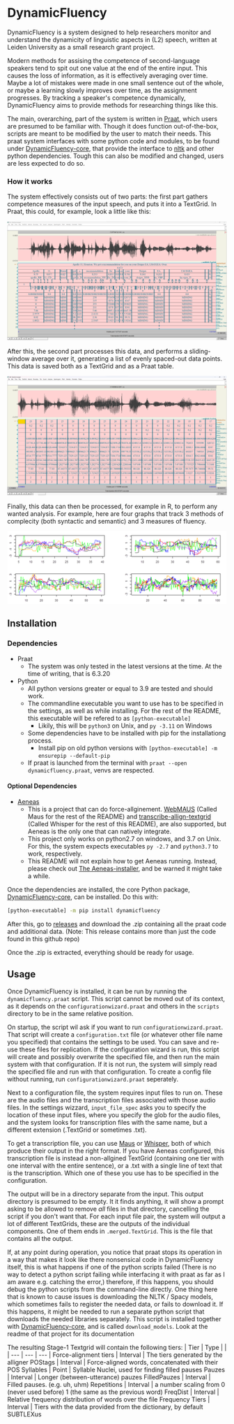 # DynamicFluency
DynamicFluency is a system designed to help researchers monitor and understand the dynamicity of linguistic aspects in (L2) speech, written at Leiden University as a small research grant project.

Modern methods for assising the competence of second-language speakers tend to spit out one value at the end of the entire input. This causes the loss of information, as it is effectively averaging over time. Maybe a lot of mistakes were made in one small sentence out of the whole, or maybe a learning slowly improves over time, as the assignment progresses. By tracking a speaker's competence dynamically, DynamicFluency aims to provide methods for researching things like this.

The main, overarching, part of the system is written in [Praat](https://github.com/praat/praat), which users are presumed to be familiar with. Though it does function out-of-the-box, scripts are meant to be modified by the user to match their needs. This praat system interfaces with some python code and modules, to be found under [DynamicFluency-core](https://github.com/JJWRoeloffs/DynamicFluency-core), that provide the interface to [nltk](https://github.com/nltk/nltk) and other python dependencies. Tough this can also be modified and changed, users are less expected to do so. 

### How it works

The system effectively consists out of two parts: the first part gathers competence measures of the input speech, and puts it into a TextGrid. In Praat, this could, for example, look a little like this:

<p allign="center">
  <img src=".assets/first_stage.png" />
</p>

After this, the second part processes this data, and performs a sliding-window average over it, generating a list of evenly spaced-out data points. This data is saved both as a TextGrid and as a Praat table.

<p allign="center">
  <img src=".assets/second_stage.png" />
</p>

Finally, this data can then be processed, for example in R, to perform any wanted analysis. For example, here are four graphs that track 3 methods of complecity (both syntactic and semantic) and 3 measures of fluency.

<p allign="center">
  <img src=".assets/sample_graphs.png" />
</p>

## Installation

### Dependencies
* Praat
    * The system was only tested in the latest versions at the time. At the time of writing, that is 6.3.20
* Python
    * All python versions greater or equal to 3.9 are tested and should work.
    * The commandline executable you want to use has to be specified in the settings, as well as while installing. For the rest of the README, this executable will be refered to as `[python-executable]`
        * Likily, this will be `python3` on Unix, and `py -3.11` on Windows
    * Some dependencies have to be installed with pip for the installationg process.
        * Install pip on old python versions with `[python-executable] -m ensurepip --default-pip`
    * If praat is launched from the terminal with `praat --open dynamicfluency.praat`, venvs are respected.

#### Optional Dependencies
* [Aeneas](https://github.com/readbeyond/aeneas)
    * This is a project that can do force-allginement. [WebMAUS](https://clarin.phonetik.uni-muenchen.de/BASWebServices/interface/WebMAUSBasic) (Called Maus for the rest of the README) and [transcribe-allign-textgrid](https://github.com/JJWRoeloffs/transcribe_allign_textgrid) (Called Whisper for the rest of this README), are also supported, but Aeneas is the only one that can natively integrate.
    * This project only works on python2.7 on windows, and 3.7 on Unix. For this, the system expects executables `py -2.7` and `python3.7` to work, respectively.
    * This README will not explain how to get Aeneas running. Instead, please check out [The Aeneas-installer](https://github.com/sillsdev/aeneas-installer), and be warned it might take a while.

Once the dependencies are installed, the core Python package, [DynamicFluency-core](https://github.com/JJWRoeloffs/DynamicFluency-core), can be installed. Do this with:

```sh
[python-executable] -m pip install dynamicfluency
```

After this, go to [releases](https://github.com/JJWRoeloffs/DynamicFluency/releases) and download the .zip containing all the praat code and additional data. (Note: This release contains more than just the code found in this github repo)

Once the .zip is extracted, everything should be ready for usage.



## Usage

Once DynamicFluency is installed, it can be run by running the `dynamicfluency.praat` script. This script cannot be moved out of its context, as it depends on the `configurationwizard.praat` and others in the `scripts` directory to be in the same relative position.

On startup, the script wil ask if you want to run `configurationwizard.praat`. That script will create a `configuration.txt` file (or whatever other file name you specified) that contains the settings to be used. You can save and re-use these files for replication. If the configuration wizard is run, this script will create and possibly overwrite the specified file, and then run the main system with that configuration. If it is not run, the system will simply read the specified file and run with that configuration. To create a config file without running, run `configurationwizard.praat` seperately.

Next to a configuration file, the system requires input files to run on. These are the audio files and the transcription files associated with those audio files. In the settings wizzard, `input_file_spec` asks you to specify the location of these input files, where you specify the glob for the audio files, and the system looks for transcription files with the same name, but a different extension (.TextGrid or sometimes .txt). 

To get a transcription file, you can use [Maus](https://clarin.phonetik.uni-muenchen.de/BASWebServices/interface/WebMAUSBasic) or [Whisper](https://github.com/JJWRoeloffs/transcribe_allign_textgrid), both of which produce their output in the right format. If you have Aeneas configured, this transcription file is instead a non-allgined TextGrid (containing one tier with one interval with the entire sentence), or a .txt with a single line of text that is the transcription. Which one of these you use has to be specified in the configuration.

The output will be in a directory separate from the input. This output directory is presumed to be empty. It it finds anything, it will show a prompt asking to be allowed to remove *all* files in that directory, cancelling the script if you don't want that. For each input file pair, the system will output a lot of different TextGrids, these are the outputs of the individual components. One of them ends in `.merged.TextGrid`. This is the file that contains all the output. 

If, at any point during operation, you notice that praat stops its operation in a way that makes it look like there nonsensical code in DynamicFluency itself, this is what happens if one of the python scripts failed (There is no way to detect a python script failing while interfacing it with praat as far as I am aware e.g. catching the error,) therefore, if this happens, you should debug the python scripts from the command-line directly. One thing here that is known to cause issues is downloading the NLTK / Spacy models, which sometimes fails to register the needed data, or fails to download it. If this happens, it might be needed to run a separate python script that downloads the needed libraries separately. This script is installed together with [DynamicFluency-core](https://github.com/JJWRoeloffs/DynamicFluency-core), and is called `download_models`. Look at the readme of that project for its documentation


The resulting Stage-1 Textgrid will contain the following tiers:
| Tier |  Type |  |
| --- | --- | --- |
Force-alignment tiers | Interval | The tiers generated by the alligner
POStags | Interval | Force-aligned words, concatenated with their POS
Syllables | Point | Syllable Nuclei, used for finding filled pauses
Pauzes | Interval | Longer (between-utterance) pauzes
FilledPauzes | Interval | Filled pauses. (e.g. uh, uhm)
Repetitions | Interval | a number scaling from 0 (never used before) 1 (the same as the previous word)
FreqDist | Interval | Relative frequency distribution of words over the file
Frequency Tiers | Interval | Tiers with the data provided from the dictionary, by default SUBTLEXus
